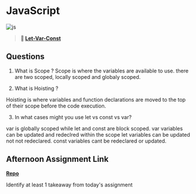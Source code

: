 # JavaScript

![js](https://bcw.blob.core.windows.net/public/img/courses/js.gif)

> **📖 [Let-Var-Const](https://codeworksacademy.com/fs-student-guide/resources/wk2/01-Let-Var-Const)**

## Questions

1. What is Scope ?
  Scope is where the variables are available to use.  there are two scoped, locally scoped and globaly scoped.  

2. What is Hoisting ?

Hoisting is where variables and function declarations are moved to the top of their scope before the code execution. 

3. In what cases might you use let vs const vs var?

var is globally scoped while let and const are block scoped.  var variables can be updated and redeclred within the scope let variables can be updated not not redeclared. const variables cant be redeclared or updated.

## Afternoon Assignment Link

**[Repo](https://github.com/tberry019/scoreBoard)**

Identify at least 1 takeaway from today's assignment
